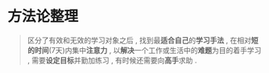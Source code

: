 # 方法论整理

> 区分了有效和无效的学习对象之后 , 找到最**适合自己**的**学习手法** , 在相对**短的时间**\(7天\)内集中**注意力** , 以**解决**一个工作或生活中的**难题**为目的着手学习 , 需要**设定目标**并勤加练习 , 有时候还需要向**高手**求助 .




